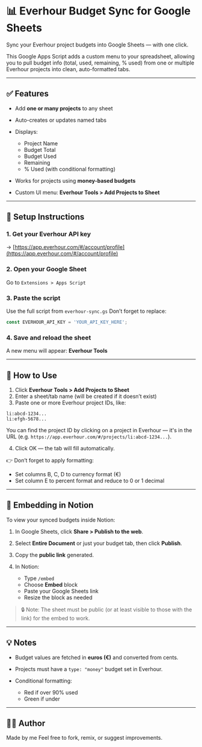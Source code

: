 # 📊 Everhour Budget Sync for Google Sheets

Sync your Everhour project budgets into Google Sheets — with one click.

This Google Apps Script adds a custom menu to your spreadsheet, allowing you to pull budget info (total, used, remaining, % used) from one or multiple Everhour projects into clean, auto-formatted tabs.

---

## ✅ Features

* Add **one or many projects** to any sheet
* Auto-creates or updates named tabs
* Displays:

  * Project Name
  * Budget Total
  * Budget Used
  * Remaining
  * % Used (with conditional formatting)
* Works for projects using **money-based budgets**
* Custom UI menu: **Everhour Tools > Add Projects to Sheet**

---

## 🚀 Setup Instructions

### 1. Get your Everhour API key

→ [https://app.everhour.com/#/account/profile](https://app.everhour.com/#/account/profile)

### 2. Open your Google Sheet

Go to `Extensions > Apps Script`

### 3. Paste the script

Use the full script from `everhour-sync.gs`
Don’t forget to replace:

```javascript
const EVERHOUR_API_KEY = 'YOUR_API_KEY_HERE';
```

### 4. Save and reload the sheet

A new menu will appear: **Everhour Tools**

---

## 💎 How to Use

1. Click **Everhour Tools > Add Projects to Sheet**
2. Enter a sheet/tab name (will be created if it doesn’t exist)
3. Paste one or more Everhour project IDs, like:

```
li:abcd-1234...
li:efgh-5678...
```

You can find the project ID by clicking on a project in Everhour — it's in the URL (e.g. `https://app.everhour.com/#/projects/li:abcd-1234...`).

4. Click OK — the tab will fill automatically.

👉 Don’t forget to apply formatting:

* Set columns B, C, D to currency format (€)
* Set column E to percent format and reduce to 0 or 1 decimal

---

## 🧷 Embedding in Notion

To view your synced budgets inside Notion:

1. In Google Sheets, click **Share > Publish to the web**.
2. Select **Entire Document** or just your budget tab, then click **Publish**.
3. Copy the **public link** generated.
4. In Notion:

   * Type `/embed`
   * Choose **Embed** block
   * Paste your Google Sheets link
   * Resize the block as needed

> 🔒 Note: The sheet must be public (or at least visible to those with the link) for the embed to work.

---

## 💡 Notes

* Budget values are fetched in **euros (€)** and converted from cents.
* Projects must have a `type: "money"` budget set in Everhour.
* Conditional formatting:

  * Red if over 90% used
  * Green if under

---

## 🧑‍💻 Author

Made by me
Feel free to fork, remix, or suggest improvements.
